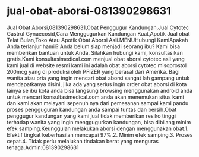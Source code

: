 # jual-obat-aborsi-081390298631
Jual Obat Aborsi,081390298631,Obat Penggugur Kandungan,Jual Cytotec Gastrul Gynaecosid,Cara Menggugurkan Kandungan Kuat,Apotik Jual obat Telat Bulan,Toko Atau Apotik Obat Aborsi Asli.MENUHubungi KamiApakah Anda terlanjur hamil? Anda belum siap menjadi seorang ibu? Kami bisa memberikan bantuan untuk Anda. Silahkan hubungi kami, konsultasikan gratis.Kami konsultasimedical.com menjual obat aborsi cytotec asli yang kami jual di website resmi kami ini adalah obat aborsi cytotec misoprostol 200mcg yang di produksi oleh PFIZER yang berasal dari Amerika. Bagi wanita atau pria yang ingin mencari obat aborsi sangat lah gampang untuk mendapatkanya disini, jika ada yang serius ingin order obat aborsi di kota lainya se ibu kota anda bisa langsung browsing menggunakan android anda untuk mencari konsultasimedical.com anda akan menemukan situs kami dan kami akan melayani sepenuh nya dari pemesanan sampai kami pandu proses pengguguran kandungan anda sampai tuntas dan bersih.Obat penggugur kandungan yang kami jual tidak memberikan resiko tinggi terhadap wanita yang ingin menggugurkan kandungan, bisa dibilang minim efek samping.Keunggulan melakukan aborsi dengan menggunakan obat.1. Efektif tingkat keberhasilan mencapai 97%.2. Minim efek samping.3. Proses cepat.4. Tidak perlu melalukan tindakan berat yang menguras tenaga.Admin:081390298631
